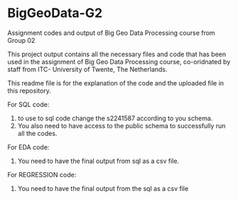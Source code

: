 # BigGeoData-G2

Assignment codes and output of Big Geo Data Processing course from Group 02

This project output contains all the necessary files and code that has been used in the assignment of Big Geo Data Processing course, co-oridnated by staff from ITC- University of Twente, The Netherlands.

This readme file is for the explanation of the code and the uploaded file in this repository. 

For SQL code: 
1. to use to sql code change the s2241587 according to you schema.
2. You also need to have access to the public schema to successfully run all the codes.

For EDA code:
1. You need to have the final output from sql as a csv file.

For REGRESSION code:
1. You need to have the final output from the sql as a csv file
